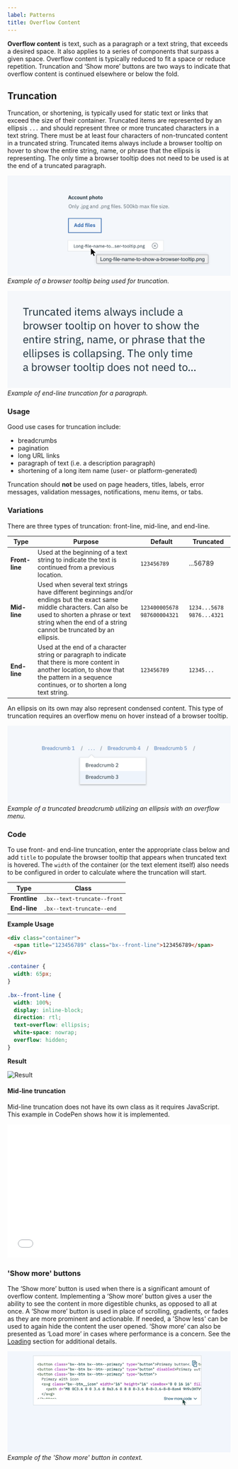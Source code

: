 ```yaml
---
label: Patterns
title: Overflow Content
---
```


<page-intro>**Overflow content** is text, such as a paragraph or a text string, that exceeds a desired space. It also applies to a series of components that surpass a given space. Overflow content is typically reduced to fit a space or reduce repetition. Truncation and ‘Show more’ buttons are two ways to indicate that overflow content is continued elsewhere or below the fold.</page-intro>

## Truncation

Truncation, or shortening, is typically used for static text or links that exceed the size of their container. Truncated items are represented by an ellipsis `...` and should represent three or more truncated characters in a text string. There must be at least four characters of non-truncated content in a truncated string. Truncated items always include a browser tooltip on hover to show the entire string, name, or phrase that the ellipsis is representing. The only time a browser tooltip does not need to be used is at the end of a truncated paragraph.

![Example of a browser tooltip being used for truncation.](images/BrowserTooltip.png)
_Example of a browser tooltip being used for truncation._

![Example of end-line truncation for a paragraph.](images/Truncated-Paragraph.png)
_Example of end-line truncation for a paragraph._



### Usage

Good use cases for truncation include:

- breadcrumbs
- pagination
- long URL links
- paragraph of text (i.e. a description paragraph)
- shortening of a long item name (user- or platform-generated)

Truncation should **not** be used on page headers, titles, labels, error messages, validation messages, notifications, menu items, or tabs.

### Variations

There are three types of truncation: front-line, mid-line, and end-line.

| Type          | Purpose                                                                                                                                                                                                                        | Default                       | Truncated                   |
| ------------- | ------------------------------------------------------------------------------------------------------------------------------------------------------------------------------------------------------------------------------ | ----------------------------- | --------------------------- |
| **Front-line** | Used at the beginning of a text string to indicate the text is continued from a previous location.                                                                                                                             | `123456789`                   | ...56789                    |
| **Mid-line**   | Used when several text strings have different beginnings and/or endings but the exact same middle characters. Can also be used to shorten a phrase or text string when the end of a string cannot be truncated by an ellipsis. | `123400005678` `987600004321` | `1234...5678` `9876...4321` |
| **End-line**  | Used at the end of a character string or paragraph to indicate that there is more content in another location, to show that the pattern in a sequence continues, or to shorten a long text string.                             | `123456789`                   | `12345...`                  |

An ellipsis on its own may also represent condensed content. This type of truncation requires an overflow menu on hover instead of a browser tooltip.

![Example of a truncated Breadcrumb utilizing an ellipse with an Overflow Menu.](images/Ellipse.png)
_Example of a truncated breadcrumb utilizing an ellipsis with an overflow menu._

### Code

To use front- and end-line truncation, enter the appropriate class below and add `title` to populate the browser tooltip that appears when truncated text is hovered. The `width` of the container (or the text element itself) also needs to be configured in order to calculate where the truncation will start.

| Type          | Class                       |
| ------------- | --------------------------- |
| **Frontline** | `.bx--text-truncate--front` |
| **End-line**  | `.bx--text-truncate--end`   |

**Example Usage**

```html
<div class="container">
  <span title="123456789" class="bx--front-line">123456789</span>
</div>
```

```css
.container {
  width: 65px;
}
```

```css
.bx--front-line {
  width: 100%;
  display: inline-block;
  direction: rtl;
  text-overflow: ellipsis;
  white-space: nowrap;
  overflow: hidden;
}
```

**Result**

<grid-wrapper>
<img src="https://media.github.ibm.com/user/1679/files/1c695894-538c-11e8-8cd2-bb0b1cac151b" alt="Result" style="width: 20%; margin-top: 0" />
</grid-wrapper>

#### Mid-line truncation

Mid-line truncation does not have its own class as it requires JavaScript. This example in CodePen shows how it is implemented.

<grid-wrapper col_lg="8">
<iframe height='300' scrolling='no' title='Middle Truncation' src='//codepen.io/team/carbon/embed/KRoBQe/?height=300&theme-id=30962&default-tab=result&embed-version=2' frameborder='no' allowtransparency='true' allowfullscreen='true' style='width: 100%;'>See the Pen <a href='https://codepen.io/team/carbon/pen/KRoBQe/'>Middle Truncation</a> by Carbon Design System (<a href='https://codepen.io/carbon'>@carbon</a>) on <a href='https://codepen.io'>CodePen</a>.
</iframe>
</grid-wrapper>

### 'Show more' buttons

The ‘Show more’ button is used when there is a significant amount of overflow content. Implementing a ‘Show more’ button gives a user the ability to see the content in more digestible chunks, as opposed to all at once. A ‘Show more’ button is used in place of scrolling, gradients, or fades as they are more prominent and actionable. If needed, a 'Show less' can be used to again hide the content the user opened. ‘Show more’ can also be presented as ‘Load more’ in cases where performance is a concern. See the [Loading](/components/loading) section for additional details.

![Example of a Code Snippet utilizing the 'Show more' Button.](images/show-more.gif)
_Example of the 'Show more' button in context._
